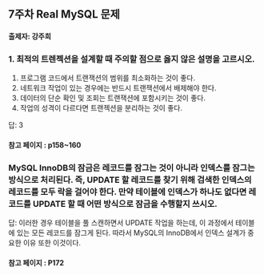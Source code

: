 ## 7주차 Real MySQL 문제
#### 출제자: 강주희

### 1. 최적의 트렌젝션을 설계할 때 주의할 점으로 옳지 않은 설명을 고르시오.
1. 프로그램 코드에서 트랜잭션의 범위를 최소화하는 것이 좋다.
2. 네트워크 작업이 있는 경우에는 반드시 트랜잭션에서 배제해야 한다.
3. 데이터의 단순 확인 및 조회는 트랜잭션에 포함시키는 것이 좋다.
4. 작업의 성격이 다르다면 트랜젝션을 분리하는 것이 좋다.

답: 3

#### 참고 페이지 : p158~160

### MySQL InnoDB의 잠금은 레코드를 잠그는 것이 아니라 인덱스를 잠그는 방식으로 처리된다. 즉, UPDATE 할 레코드를 찾기 위해 검색한 인덱스의 레코드를 모두 락을 걸어야 한다. 만약 테이블에 인덱스가 하나도 없다면 레코드를 UPDATE 할 때 어떤 방식으로 잠금을 수행할지 쓰시오.


답: 이러한 경우 테이블을 풀 스캔하면서 UPDATE 작업을 하는데, 이 과정에서 테이블에 있는 모든 레코드를 잠그게 된다. 따라서 MySQL의 InnoDB에서 인덱스 설계가 중요한 이유 또한 이것이다.


#### 참고 페이지 : P172
